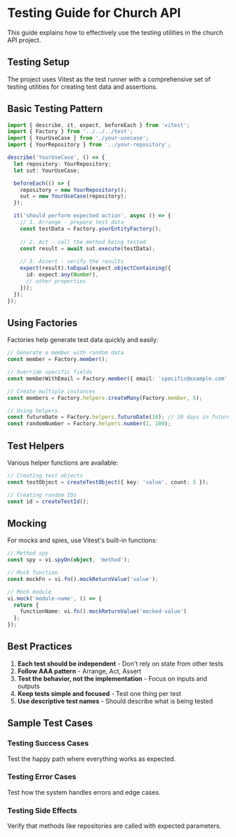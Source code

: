 # Testing Guide for Church API

This guide explains how to effectively use the testing utilities in the church API project.

## Testing Setup

The project uses Vitest as the test runner with a comprehensive set of testing utilities for creating test data and assertions.

## Basic Testing Pattern

```typescript
import { describe, it, expect, beforeEach } from 'vitest';
import { Factory } from '../../../test';
import { YourUseCase } from './your-usecase';
import { YourRepository } from '../your-repository';

describe('YourUseCase', () => {
  let repository: YourRepository;
  let sut: YourUseCase;

  beforeEach(() => {
    repository = new YourRepository();
    sut = new YourUseCase(repository);
  });

  it('should perform expected action', async () => {
    // 1. Arrange - prepare test data
    const testData = Factory.yourEntityFactory();
    
    // 2. Act - call the method being tested
    const result = await sut.execute(testData);
    
    // 3. Assert - verify the results
    expect(result).toEqual(expect.objectContaining({
      id: expect.any(Number),
      // other properties
    }));
  });
});
```

## Using Factories

Factories help generate test data quickly and easily:

```typescript
// Generate a member with random data
const member = Factory.member();

// Override specific fields
const memberWithEmail = Factory.member({ email: 'specific@example.com' });

// Create multiple instances
const members = Factory.helpers.createMany(Factory.member, 5);

// Using helpers
const futureDate = Factory.helpers.futureDate(10); // 10 days in future
const randomNumber = Factory.helpers.number(1, 100);
```

## Test Helpers

Various helper functions are available:

```typescript
// Creating test objects
const testObject = createTestObject({ key: 'value', count: 5 });

// Creating random IDs
const id = createTestId();
```

## Mocking

For mocks and spies, use Vitest's built-in functions:

```typescript
// Method spy
const spy = vi.spyOn(object, 'method');

// Mock function
const mockFn = vi.fn().mockReturnValue('value');

// Mock module
vi.mock('module-name', () => {
  return {
    functionName: vi.fn().mockReturnValue('mocked-value')
  };
});
```

## Best Practices

1. **Each test should be independent** - Don't rely on state from other tests
2. **Follow AAA pattern** - Arrange, Act, Assert
3. **Test the behavior, not the implementation** - Focus on inputs and outputs
4. **Keep tests simple and focused** - Test one thing per test
5. **Use descriptive test names** - Should describe what is being tested

## Sample Test Cases

### Testing Success Cases
Test the happy path where everything works as expected.

### Testing Error Cases
Test how the system handles errors and edge cases.

### Testing Side Effects
Verify that methods like repositories are called with expected parameters.
